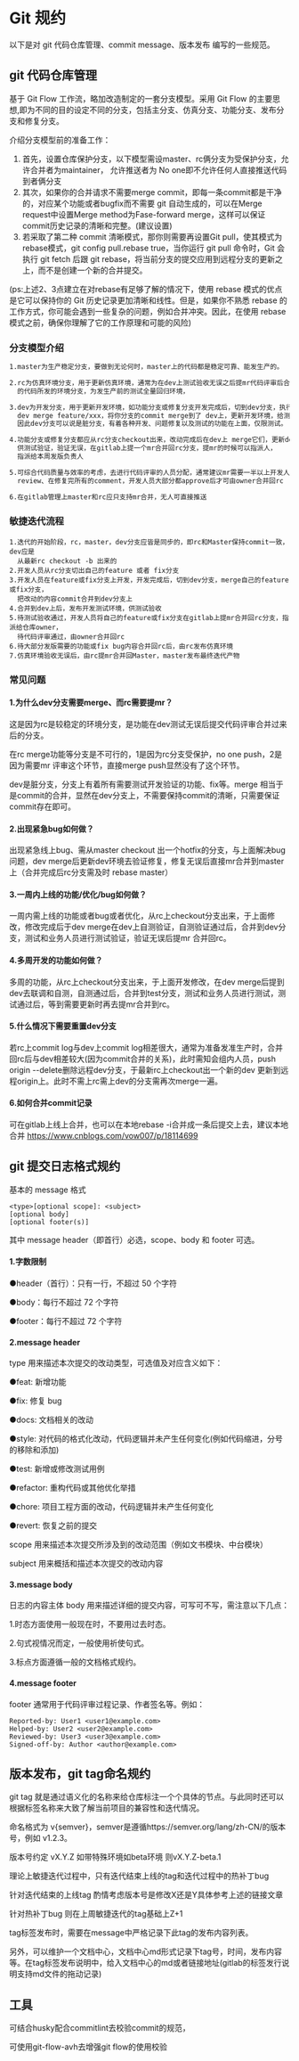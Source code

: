 # Git 规约

以下是对 git 代码仓库管理、commit message、版本发布 编写的一些规范。

## git 代码仓库管理

基于 Git Flow 工作流，略加改造制定的一套分支模型。采用 Git Flow 的主要思想,即为不同的目的设定不同的分支，包括主分支、仿真分支、功能分支、发布分支和修复分支。

介绍分支模型前的准备工作：
1. 首先，设置仓库保护分支，以下模型需设master、rc俩分支为受保护分支，允许合并者为maintainer，
  允许推送者为 No one即不允许任何人直接推送代码到者俩分支
2. 其次，如果你的合并请求不需要merge commit，即每一条commit都是干净的，对应某个功能或者bugfix而不需要
  git 自动生成的，可以在Merge request中设置Merge method为Fase-forward merge，这样可以保证commit历史记录的清晰和完整。(建议设置)
3. 若采取了第二种 commit 清晰模式，那你则需要再设置Git pull，使其模式为rebase模式，git config pull.rebase true，当你运行 git pull 命令时，Git 会执行 git fetch 后跟 git rebase，将当前分支的提交应用到远程分支的更新之上，而不是创建一个新的合并提交。

(ps:上述2、3点建立在对rebase有足够了解的情况下，使用 rebase 模式的优点是它可以保持你的 Git 历史记录更加清晰和线性。但是，如果你不熟悉 rebase 的工作方式，你可能会遇到一些复杂的问题，例如合并冲突。因此，在使用 rebase 模式之前，确保你理解了它的工作原理和可能的风险)

### 分支模型介绍

````md
1.master为生产稳定分支，要做到无论何时，master上的代码都是稳定可靠、能发生产的。

2.rc为仿真环境分支，用于更新仿真环境，通常为在dev上测试验收无误之后提mr代码评审后合并回rc分支
  的代码所发的环境分支，为发生产前的测试全量回归环境，

3.dev为开发分支，用于更新开发环境，如功能分支或修复分支开发完成后，切到dev分支，执行
  dev merge feature/xxx，将你分支的commit merge到了 dev上，更新开发环境，给测试验收。
  因此dev分支可以说是脏分支，有着各种开发、问题修复以及测试的功能在上面，仅限测试。

4.功能分支或修复分支都应从rc分支checkout出来，改动完成后在dev上 merge它们，更新dev环境
  供测试验证，验证无误，在gitlab上提一个mr合并回rc分支，提mr的时候可以指派人，
  指派给本周发版负责人

5.可综合代码质量与效率的考虑，去进行代码评审的人员分配，通常建议mr需要一半以上开发人员
  review、在修复完所有的comment，开发人员大部分都approve后才可由owner合并回rc

6.在gitlab管理上master和rc应只支持mr合并，无人可直接推送
````

### 敏捷迭代流程

````
1.迭代的开始阶段，rc，master，dev分支应皆是同步的，即rc和Master保持commit一致，dev应是
  从最新rc checkout -b 出来的
2.开发人员从rc分支切出自己的feature 或者 fix分支
3.开发人员在feature或fix分支上开发，开发完成后，切到dev分支，merge自己的feature或fix分支，
  把改动的内容commit合并到dev分支上
4.合并到dev上后，发布开发测试环境，供测试验收
5.待测试验收通过，开发人员将自己的feature或fix分支在gitlab上提mr合并回rc分支，指派给仓库owner，
  待代码评审通过，由owner合并回rc
6.待大部分发版需要的功能或fix bug内容合并回rc后，由rc发布仿真环境
7.仿真环境验收无误后，由rc提mr合并回Master，master发布最终迭代产物
````

### 常见问题
#### 1.为什么dev分支需要merge、而rc需要提mr？

这是因为rc是较稳定的环境分支，是功能在dev测试无误后提交代码评审合并过来后的分支。

在rc merge功能等分支是不可行的，1是因为rc分支受保护，no one push，2是因为需要mr 评审这个环节，直接merge push显然没有了这个环节。

dev是脏分支，分支上有着所有需要测试开发验证的功能、fix等。merge 相当于是commit的合并，显然在dev分支上，不需要保持commit的清晰，只需要保证commit存在即可。

#### 2.出现紧急bug如何做？

出现紧急线上bug、需从master checkout 出一个hotfix的分支，与上面解决bug问题，dev merge后更新dev环境去验证修复，修复无误后直接mr合并到master上（合并完成后rc分支需及时 rebase master）

#### 3.一周内上线的功能/优化/bug如何做？

一周内需上线的功能或者bug或者优化，从rc上checkout分支出来，于上面修改，修改完成后于dev merge在dev上自测验证，自测验证通过后，合并到dev分支，测试和业务人员进行测试验证，验证无误后提mr 合并回rc。

#### 4.多周开发的功能如何做？

多周的功能，从rc上checkout分支出来，于上面开发修改，在dev merge后提到dev去联调和自测，自测通过后，合并到test分支，测试和业务人员进行测试，测试通过后，等到需要更新时再去提mr合并到rc。

#### 5.什么情况下需要重置dev分支

若rc上commit log与dev上commit log相差很大，通常为准备发准生产时，合并回rc后与dev相差较大(因为commit合并的关系)，此时需知会组内人员，push origin --delete删除远程dev分支，于最新rc上checkout出一个新的dev 更新到远程origin上。此时不需上rc需上dev的分支需再次merge一遍。

#### 6.如何合并commit记录

可在gitlab上线上合并，也可以在本地rebase -i合并成一条后提交上去，建议本地合并
https://www.cnblogs.com/vow007/p/18114699

## git 提交日志格式规约
基本的 message 格式

```
<type>[optional scope]: <subject>
[optional body]
[optional footer(s)]
```
其中 message header（即首行）必选，scope、body 和 footer 可选。

#### 1.字数限制

●header（首行）：只有一行，不超过 50 个字符

●body：每行不超过 72 个字符

●footer：每行不超过 72 个字符

#### 2.message header

type 用来描述本次提交的改动类型，可选值及对应含义如下：

●feat: 新增功能


●fix: 修复 bug

●docs: 文档相关的改动

●style: 对代码的格式化改动，代码逻辑并未产生任何变化(例如代码缩进，分号的移除和添加)

●test: 新增或修改测试用例

●refactor: 重构代码或其他优化举措

●chore: 项目工程方面的改动，代码逻辑并未产生任何变化

●revert: 恢复之前的提交

scope 用来描述本次提交所涉及到的改动范围（例如文书模块、中台模块）

subject 用来概括和描述本次提交的改动内容

#### 3.message body

日志的内容主体 body 用来描述详细的提交内容，可写可不写，需注意以下几点：

1.时态方面使用一般现在时，不要用过去时态。

2.句式视情况而定，一般使用祈使句式。

3.标点方面遵循一般的文档格式规约。

#### 4.message footer

footer 通常用于代码评审过程记录、作者签名等。例如：
```
Reported-by: User1 <user1@example.com>
Helped-by: User2 <user2@example.com>
Reviewed-by: User3 <user3@example.com>
Signed-off-by: Author <author@example.com>
```
## 版本发布，git tag命名规约
git tag 就是通过语义化的名称来给仓库标注一个个具体的节点。与此同时还可以根据标签名称来大致了解当前项目的兼容性和迭代情况。

命名格式为 v{semver}，semver是遵循https://semver.org/lang/zh-CN/的版本号，例如 v1.2.3。

版本号约定 vX.Y.Z
如带特殊环境如beta环境 则vX.Y.Z-beta.1

理论上敏捷迭代过程中，只有迭代结束上线的tag和迭代过程中的热补丁bug

针对迭代结束的上线tag 酌情考虑版本号是修改X还是Y具体参考上述的链接文章

针对热补丁bug 则在上周敏捷迭代的tag基础上Z+1

tag标签发布时，需要在message中严格记录下此tag的发布内容列表。

另外，可以维护一个文档中心，文档中心md形式记录下tag号，时间，发布内容等。在tag标签发布说明中，给入文档中心的md或者链接地址(gitlab的标签发行说明支持md文件的拖动记录)

## 工具
可结合husky配合commitlint去校验commit的规范，

可使用git-flow-avh去增强git flow的使用校验
